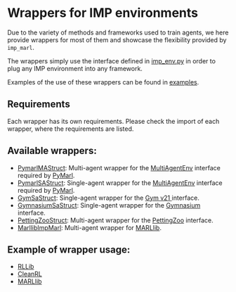 # Wrappers for IMP environments

Due to the variety of methods and frameworks used to train agents, we here provide wrappers for most of them and showcase the flexibility provided by `imp_marl`.

The wrappers simply use the interface defined in [imp_env.py](../environments/imp_env.py) in order to plug any IMP environment into any framework.

Examples of the use of these wrappers can be found in [examples](examples).

## Requirements

Each wrapper has its own requirements. Please check the import of each wrapper, where the requirements are listed.

## Available wrappers:
- [PymarlMAStruct](pymarl_wrapper/pymarl_wrap_ma_struct.py): Multi-agent wrapper for the [MultiAgentEnv](pymarl_wrapper/MultiAgentEnv.py) interface required by [PyMarl](pymarl_wrapper/README.md).
- [PymarlSAStruct](pymarl_wrapper/pymarl_wrap_sa_struct.py): Single-agent wrapper for the [MultiAgentEnv](SingleAgentEnv.py) interface required by [PyMarl](pymarl_wrapper/README.md).
- [GymSaStruct](gym/gym_wrap_sa_struct.py): Single-agent wrapper for the [Gym v21 ](https://gymnasium.farama.org/v0.27.1/content/migration-guide/) interface.
- [GymnasiumSaStruct](gymnasium/gymnasium_wrap_sa_struct.py): Single-agent wrapper for the [Gymnasium](https://gymnasium.farama.org/api/env/) interface.
- [PettingZooStruct](pettingzoo/pettingzoo_wrap_struct.py): Multi-agent wrapper for the [PettingZoo](https://pettingzoo.farama.org/) interface.
- [MarllibImpMarl](marllib/marllib_wrap_ma_struct.py): Multi-agent wrapper for [MARLlib](https://github.com/Replicable-MARL/MARLlib).

## Example of wrapper usage:
- [RLLib](examples/rllib/)
- [CleanRL](examples/cleanrl/)
- [MARLlib](examples/marllib/)

